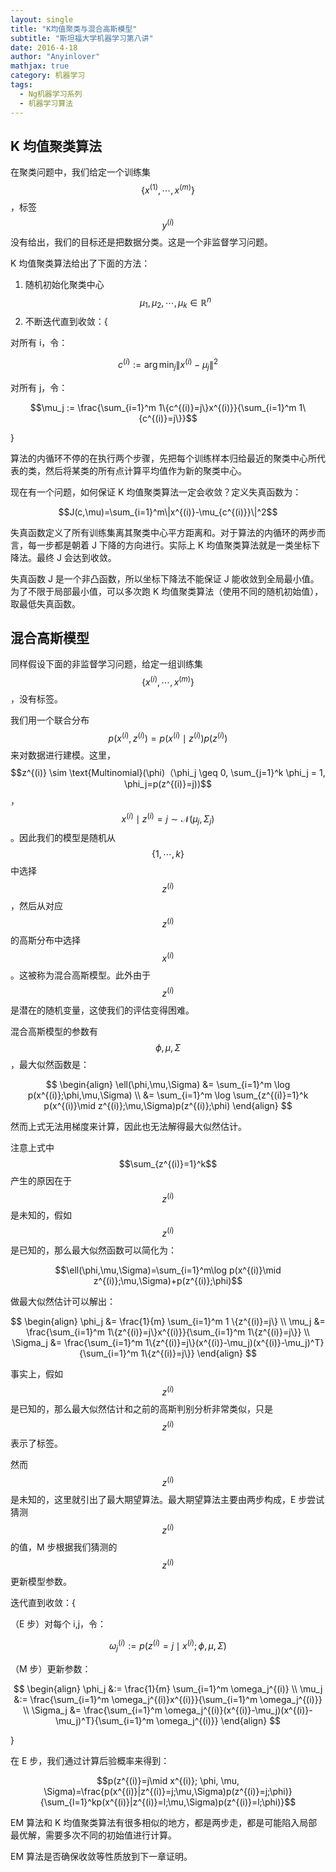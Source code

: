 ```yaml
---
layout: single
title: "K均值聚类与混合高斯模型"
subtitle: "斯坦福大学机器学习第八讲"
date: 2016-4-18
author: "Anyinlover"
mathjax: true
category: 机器学习
tags:
  - Ng机器学习系列
  - 机器学习算法
---
```


## K 均值聚类算法

在聚类问题中，我们给定一个训练集$$\{x^{(1)},\cdots,x^{(m)}\}$$，标签$$y^{(i)}$$没有给出，我们的目标还是把数据分类。这是一个非监督学习问题。

K 均值聚类算法给出了下面的方法：

1. 随机初始化聚类中心$$\mu_1,\mu_2,\cdots,\mu_k \in \mathbb{R}^n$$
2. 不断迭代直到收敛：{

对所有 i，令：

$$c^{(i)} := \arg \min_j\|x^{(i)}-\mu_j\|^2$$

对所有 j，令：

$$\mu_j := \frac{\sum_{i=1}^m 1\{c^{(i)}=j\}x^{(i)}}{\sum_{i=1}^m 1\{c^{(i)}=j\}}$$

}

算法的内循环不停的在执行两个步骤，先把每个训练样本归给最近的聚类中心所代表的类，然后将某类的所有点计算平均值作为新的聚类中心。

现在有一个问题，如何保证 K 均值聚类算法一定会收敛？定义失真函数为：

$$J(c,\mu)=\sum_{i=1}^m\|x^{(i)}-\mu_{c^{(i)}}\|^2$$

失真函数定义了所有训练集离其聚类中心平方距离和。对于算法的内循环的两步而言，每一步都是朝着 J 下降的方向进行。实际上 K 均值聚类算法就是一类坐标下降法。最终 J 会达到收敛。

失真函数 J 是一个非凸函数，所以坐标下降法不能保证 J 能收敛到全局最小值。为了不限于局部最小值，可以多次跑 K 均值聚类算法（使用不同的随机初始值），取最低失真函数。

## 混合高斯模型

同样假设下面的非监督学习问题，给定一组训练集$$\{x^{(i)},\cdots,x^{(m)}\}$$，没有标签。

我们用一个联合分布$$p(x^{(i)},z^{(i)})=p(x^{(i)} \mid z^{(i)})p(z^{(i)})$$来对数据进行建模。这里，$$z^{(i)} \sim \text{Multinomial}(\phi)（\phi_j \geq 0, \sum_{j=1}^k \phi_j = 1, \phi_j=p(z^{(i)}=j))$$，$$x^{(i)} \mid z^{(i)}=j \sim \mathcal{N}(\mu_j,\Sigma_j)$$。因此我们的模型是随机从$$\{1,\cdots,k\}$$中选择$$z^{(i)}$$，然后从对应$$z^{(i)}$$的高斯分布中选择$$x^{(i)}$$。这被称为混合高斯模型。此外由于$$z^{(i)}$$是潜在的随机变量，这使我们的评估变得困难。

混合高斯模型的参数有$$\phi,\mu,\Sigma$$，最大似然函数是：

$$
\begin{align}
\ell(\phi,\mu,\Sigma) &= \sum_{i=1}^m \log p(x^{(i)};\phi,\mu,\Sigma) \\
&= \sum_{i=1}^m \log \sum_{z^{(i)}=1}^k p(x^{(i)}\mid z^{(i)};\mu,\Sigma)p(z^{(i)};\phi)
\end{align}
$$

然而上式无法用梯度来计算，因此也无法解得最大似然估计。

注意上式中$$\sum_{z^{(i)}=1}^k$$产生的原因在于$$z^{(i)}$$是未知的，假如$$z^{(i)}$$是已知的，那么最大似然函数可以简化为：

$$\ell(\phi,\mu,\Sigma)=\sum_{i=1}^m\log p(x^{(i)}\mid z^{(i)};\mu,\Sigma)+p(z^{(i)};\phi)$$

做最大似然估计可以解出：

$$
\begin{align}
\phi_j &= \frac{1}{m} \sum_{i=1}^m 1 \{z^{(i)}=j\}  \\
\mu_j &= \frac{\sum_{i=1}^m 1\{z^{(i)}=j\}x^{(i)}}{\sum_{i=1}^m 1\{z^{(i)}=j\}} \\
\Sigma_j &= \frac{\sum_{i=1}^m 1\{z^{(i)}=j\}(x^{(i)}-\mu_j)(x^{(i)}-\mu_j)^T}{\sum_{i=1}^m 1\{z^{(i)}=j\}}
\end{align}
$$

事实上，假如$$z^{(i)}$$是已知的，那么最大似然估计和之前的高斯判别分析非常类似，只是$$z^{(i)}$$表示了标签。

然而$$z^{(i)}$$是未知的，这里就引出了最大期望算法。最大期望算法主要由两步构成，E 步尝试猜测$$z^{(i)}$$的值，M 步根据我们猜测的$$z^{(i)}$$更新模型参数。

迭代直到收敛：{

（E 步）对每个 i,j，令：

$$\omega_j^{(i)} := p(z^{(i)}=j\mid x^{(i)}; \phi, \mu, \Sigma)$$

（M 步）更新参数：

$$
\begin{align}
\phi_j &:= \frac{1}{m} \sum_{i=1}^m \omega_j^{(i)}  \\
\mu_j &:= \frac{\sum_{i=1}^m \omega_j^{(i)}x^{(i)}}{\sum_{i=1}^m \omega_j^{(i)}} \\
\Sigma_j &= \frac{\sum_{i=1}^m \omega_j^{(i)}(x^{(i)}-\mu_j)(x^{(i)}-\mu_j)^T}{\sum_{i=1}^m \omega_j^{(i)}}
\end{align}
$$

}

在 E 步，我们通过计算后验概率来得到：

$$p(z^{(i)}=j\mid x^{(i)}; \phi, \mu, \Sigma)=\frac{p(x^{(i)}|z^{(i)}=j;\mu,\Sigma)p(z^{(i)}=j;\phi)}{\sum_{l=1}^kp(x^{(i)}|z^{(i)}=l;\mu,\Sigma)p(z^{(i)}=l;\phi)}$$

EM 算法和 K 均值聚类算法有很多相似的地方，都是两步走，都是可能陷入局部最优解，需要多次不同的初始值进行计算。

EM 算法是否确保收敛等性质放到下一章证明。
